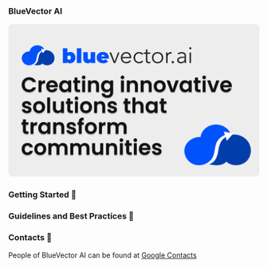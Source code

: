 ### BlueVector AI

![Header](https://raw.githubusercontent.com/BlueVector-AI/.github/develop/profile/images/header.png)

### Getting Started 💫

### Guidelines and Best Practices 🚀

### Contacts 👋
People of BlueVector AI can be found at [Google Contacts](https://contacts.google.com/directory)
